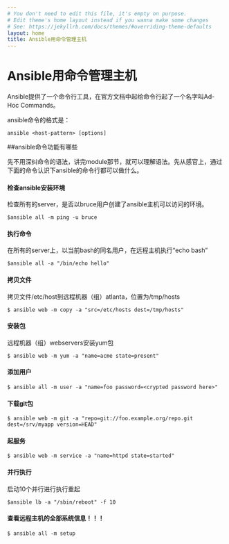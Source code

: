 ```yaml
---
# You don't need to edit this file, it's empty on purpose.
# Edit theme's home layout instead if you wanna make some changes
# See: https://jekyllrb.com/docs/themes/#overriding-theme-defaults
layout: home
title: Ansible用命令管理主机
---
```

# Ansible用命令管理主机

Ansible提供了一个命令行工具，在官方文档中起给命令行起了一个名字叫Ad-Hoc Commands。

ansible命令的格式是：

```
ansible <host-pattern> [options]
```

##ansible命令功能有哪些

先不用深纠命令的语法，讲完module那节，就可以理解语法。先从感官上，通过下面的命令认识下ansible的命令行都可以做什么。

#### 检查ansible安装环境



检查所有的server，是否以bruce用户创建了ansible主机可以访问的环境。

```$ansible all -m ping -u bruce```


#### 执行命令


在所有的server上，以当前bash的同名用户，在远程主机执行“echo bash”

```$ansible all -a "/bin/echo hello"```


#### 拷贝文件


拷贝文件/etc/host到远程机器（组）atlanta，位置为/tmp/hosts

```$ ansible web -m copy -a "src=/etc/hosts dest=/tmp/hosts"```


#### 安装包


远程机器（组）webservers安装yum包

```$ ansible web -m yum -a "name=acme state=present"```


#### 添加用户



```$ ansible all -m user -a "name=foo password=<crypted password here>"```


#### 下载git包




```$ ansible web -m git -a "repo=git://foo.example.org/repo.git dest=/srv/myapp version=HEAD"```


#### 起服务



```$ ansible web -m service -a "name=httpd state=started"```


#### 并行执行


启动10个并行进行执行重起


```$ansible lb -a "/sbin/reboot" -f 10```

#### 查看远程主机的全部系统信息！！！


```$ ansible all -m setup```
